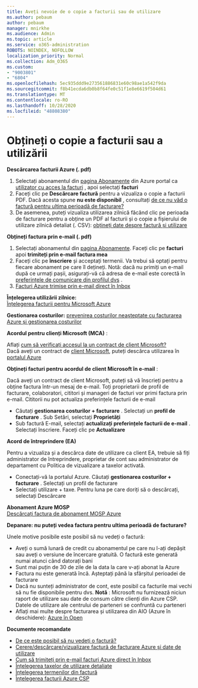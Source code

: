 ```yaml
---
title: Aveți nevoie de o copie a facturii sau de utilizare
ms.author: pebaum
author: pebaum
manager: mnirkhe
ms.audience: Admin
ms.topic: article
ms.service: o365-administration
ROBOTS: NOINDEX, NOFOLLOW
localization_priority: Normal
ms.collection: Adm_O365
ms.custom:
- "9003801"
- "6804"
ms.openlocfilehash: 5ec935ddd9e273561886831e60c98ae1a542f9da
ms.sourcegitcommit: f8b41ecda6db0b8f64fe0c51f1e8e6619f504d61
ms.translationtype: MT
ms.contentlocale: ro-RO
ms.lasthandoff: 10/28/2020
ms.locfileid: "48808380"
---
```

# <a name="get-a-copy-of-your-bill-or-usage"></a>Obțineți o copie a facturii sau a utilizării

**Descărcarea facturii Azure (. pdf)**

1. Selectați abonamentul din [pagina Abonamente](https://portal.azure.com/#blade/Microsoft_Azure_Billing/SubscriptionsBlade) din Azure portal ca [utilizator cu acces la facturi](https://docs.microsoft.com/azure/cost-management-billing/manage/manage-billing-access?WT.mc_id=Portal-Microsoft_Azure_Support) , apoi selectați **facturi**
2. Faceți clic pe **Descărcare factură** pentru a vizualiza o copie a facturii PDF. Dacă acesta spune **nu este disponibil** , consultați [de ce nu văd o factură pentru ultima perioadă de facturare?](https://docs.microsoft.com/azure/cost-management-billing/manage/download-azure-invoice-daily-usage-date?WT.mc_id=Portal-Microsoft_Azure_Support#noinvoice)
3. De asemenea, puteți vizualiza utilizarea zilnică făcând clic pe perioada de facturare pentru a obține un PDF al facturii și o copie a fișierului de utilizare zilnică detaliat (. CSV): [obțineți date despre factură și utilizare](https://docs.microsoft.com/azure/cost-management-billing/manage/download-azure-invoice-daily-usage-date?WT.mc_id=Portal-Microsoft_Azure_Support)

**Obțineți factura prin e-mail (. pdf)**

1. Selectați abonamentul din [pagina Abonamente](https://ms.portal.azure.com/#blade/Microsoft_Azure_Billing/SubscriptionsBlade). Faceți clic pe **facturi** apoi **trimiteți prin e-mail factura mea**
2. Faceți clic pe **înscriere** și acceptați termenii. Va trebui să optați pentru fiecare abonament pe care îl dețineți. Notă: dacă nu primiți un e-mail după ce urmați pașii, asigurați-vă că adresa de e-mail este corectă în [preferințele de comunicare din profilul dvs](https://account.windowsazure.com/profile) .
3. [Facturi Azure trimise prin e-mail direct în Inbox](https://azure.microsoft.com/blog/azure-email-invoices/)

**Înțelegerea utilizării zilnice:**  
 [Înțelegerea facturii pentru Microsoft Azure](https://docs.microsoft.com/azure/cost-management-billing/understand/review-individual-bill?WT.mc_id=Portal-Microsoft_Azure_Support)  

**Gestionarea costurilor:** [prevenirea costurilor neașteptate cu facturarea Azure și gestionarea costurilor](https://docs.microsoft.com/azure/cost-management-billing/manage/getting-started?WT.mc_id=Portal-Microsoft_Azure_Support)  

**Acordul pentru clienți Microsoft (MCA)** :

Aflați  [cum să verificați accesul la un contract de client Microsoft?](https://docs.microsoft.com/azure/cost-management-billing/manage/download-azure-invoice-daily-usage-date?WT.mc_id=Portal-Microsoft_Azure_Support#check-access-to-a-microsoft-customer-agreement)  
Dacă aveți un contract de [client Microsoft](https://docs.microsoft.com/azure/cost-management-billing/manage/download-azure-invoice-daily-usage-date?WT.mc_id=Portal-Microsoft_Azure_Support#check-access-to-a-microsoft-customer-agreement), puteți descărca utilizarea în [portalul Azure](https://portal.azure.com/)

**Obțineți facturi pentru acordul de client Microsoft în e-mail** :

Dacă aveți un contract de client Microsoft, puteți să vă înscrieți pentru a obține factura într-un mesaj de e-mail. Toți proprietarii de profil de facturare, colaboratori, cititori și manageri de facturi vor primi factura prin e-mail. Cititorii nu pot actualiza preferințele facturii de e-mail

- Căutați **gestionarea costurilor + facturare** . Selectați un **profil de facturare** . Sub Setări, selectați **Proprietăți**
- Sub factură E-mail, selectați **actualizați preferințele facturii de e-mail** . Selectați înscriere. Faceți clic pe **Actualizare**

**Acord de întreprindere (EA)**

Pentru a vizualiza și a descărca date de utilizare ca client EA, trebuie să fiți administrator de întreprindere, proprietar de cont sau administrator de departament cu Politica de vizualizare a taxelor activată.

- Conectați-vă la portalul Azure. Căutați **gestionarea costurilor + facturare** . Selectați un profil de facturare
- Selectați utilizare + taxe. Pentru luna pe care doriți să o descărcați, selectați Descărcare

**Abonament Azure MOSP**  
[Descărcați factura de abonament MOSP Azure](https://docs.microsoft.com/azure/cost-management-billing/understand/download-azure-invoice?WT.mc_id=Portal-Microsoft_Azure_Support#download-your-mosp-azure-subscription-invoice)

**Depanare: nu puteți vedea factura pentru ultima perioadă de facturare?**

Unele motive posibile este posibil să nu vedeți o factură:

- Aveți o sumă lunară de credit cu abonamentul pe care nu l-ați depășit sau aveți o versiune de încercare gratuită. O factură este generată numai atunci când datorați bani
- Sunt mai puțin de 30 de zile de la data la care v-ați abonat la Azure
- Factura nu este generată încă. Așteptați până la sfârșitul perioadei de facturare
- Dacă nu sunteți administrator de cont, este posibil ca facturile mai vechi să nu fie disponibile pentru dvs. **Notă** : Microsoft nu furnizează niciun raport de utilizare sau date de consum către clienți din Azure CSP. Datele de utilizare ale centrului de parteneri se confruntă cu parteneri
- Aflați mai multe despre facturarea și utilizarea din AIO (Azure în deschidere): [Azure în Open](https://azure.microsoft.com/offers/ms-azr-0111p/)

**Documente recomandate**

- [De ce este posibil să nu vedeți o factură?](https://docs.microsoft.com/azure/cost-management-billing/understand/download-azure-invoice?WT.mc_id=Portal-Microsoft_Azure_Support#noinvoice)
- [Cerere/descărcare/vizualizare factură de facturare Azure și date de utilizare](https://docs.microsoft.com/azure/cost-management-billing/manage/download-azure-invoice-daily-usage-date?WT.mc_id=Portal-Microsoft_Azure_Support)
- [Cum să trimiteți prin e-mail facturi Azure direct în Inbox](https://docs.microsoft.com/azure/cost-management-billing/manage/download-azure-invoice-daily-usage-date?WT.mc_id=Portal-Microsoft_Azure_Support)
- [Înțelegerea taxelor de utilizare detaliate](https://docs.microsoft.com/azure/cost-management-billing/understand/review-individual-bill?WT.mc_id=Portal-Microsoft_Azure_Support#csv)
- [Înțelegerea termenilor din factură](https://docs.microsoft.com/azure/cost-management-billing/understand/understand-invoice?WT.mc_id=Portal-Microsoft_Azure_Support)
- [Înțelegerea facturii Azure CSP](https://docs.microsoft.com/partner-center/azure-plan-lp?WT.mc_id=Portal-Microsoft_Azure_Support)
